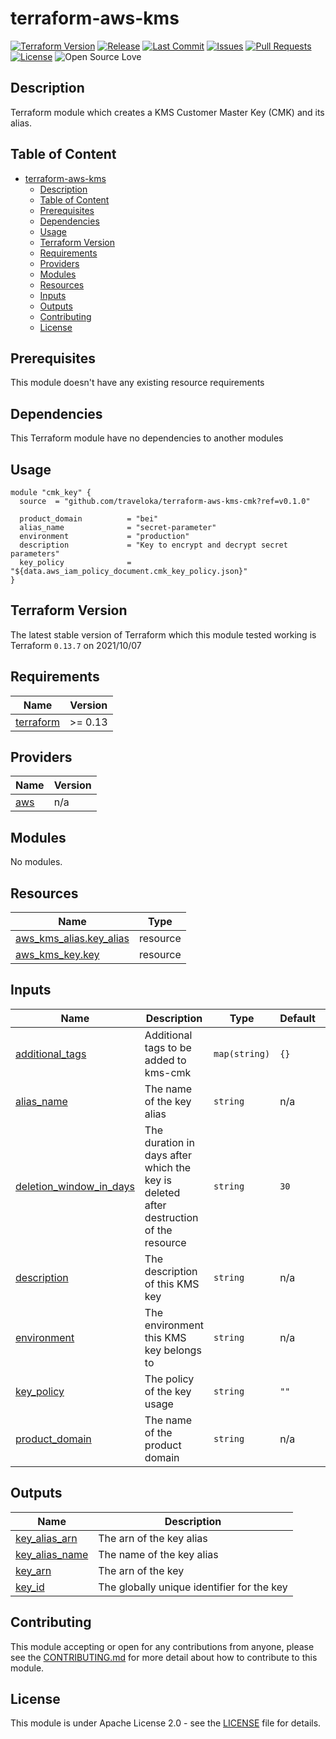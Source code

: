 # terraform-aws-kms

[![Terraform Version](https://img.shields.io/badge/Terraform%20Version->=0.13.0,<=0.13.7-blue.svg)](https://releases.hashicorp.com/terraform/)
[![Release](https://img.shields.io/github/release/traveloka/terraform-aws-kms.svg)](https://github.com/traveloka/terraform-aws-kms/releases)
[![Last Commit](https://img.shields.io/github/last-commit/traveloka/terraform-aws-kms.svg)](https://github.com/traveloka/terraform-aws-kms/commits/master)
[![Issues](https://img.shields.io/github/issues/traveloka/terraform-aws-kms.svg)](https://github.com/traveloka/terraform-aws-kms/issues)
[![Pull Requests](https://img.shields.io/github/issues-pr/traveloka/terraform-aws-kms.svg)](https://github.com/traveloka/terraform-aws-kms/pulls)
[![License](https://img.shields.io/github/license/traveloka/terraform-aws-kms.svg)](https://github.com/traveloka/terraform-aws-kms/blob/master/LICENSE)
![Open Source Love](https://badges.frapsoft.com/os/v1/open-source.png?v=103)

## Description

Terraform module which creates a KMS Customer Master Key (CMK) and its alias.

## Table of Content

* [terraform-aws-kms](#terraform-aws-kms)
   * [Description](#description)
   * [Table of Content](#table-of-content)
   * [Prerequisites](#prerequisites)
   * [Dependencies](#dependencies)
   * [Usage](#usage)
   * [Terraform Version](#terraform-version)
   * [Requirements](#requirements)
   * [Providers](#providers)
   * [Modules](#modules)
   * [Resources](#resources)
   * [Inputs](#inputs)
   * [Outputs](#outputs)
   * [Contributing](#contributing)
   * [License](#license)

## Prerequisites

This module doesn't have any existing resource requirements

## Dependencies

This Terraform module have no dependencies to another modules

## Usage
```hcl
module "cmk_key" {
  source  = "github.com/traveloka/terraform-aws-kms-cmk?ref=v0.1.0"

  product_domain          = "bei"
  alias_name              = "secret-parameter"
  environment             = "production"
  description             = "Key to encrypt and decrypt secret parameters"
  key_policy              = "${data.aws_iam_policy_document.cmk_key_policy.json}"
}
```

## Terraform Version

The latest stable version of Terraform which this module tested working is Terraform `0.13.7` on 2021/10/07

<!-- BEGINNING OF PRE-COMMIT-TERRAFORM DOCS HOOK -->
## Requirements

| Name | Version |
|------|---------|
| <a name="requirement_terraform"></a> [terraform](#requirement\_terraform) | >= 0.13 |

## Providers

| Name | Version |
|------|---------|
| <a name="provider_aws"></a> [aws](#provider\_aws) | n/a |

## Modules

No modules.

## Resources

| Name | Type |
|------|------|
| [aws_kms_alias.key_alias](https://registry.terraform.io/providers/hashicorp/aws/latest/docs/resources/kms_alias) | resource |
| [aws_kms_key.key](https://registry.terraform.io/providers/hashicorp/aws/latest/docs/resources/kms_key) | resource |

## Inputs

| Name | Description | Type | Default | Required |
|------|-------------|------|---------|:--------:|
| <a name="input_additional_tags"></a> [additional\_tags](#input\_additional\_tags) | Additional tags to be added to kms-cmk | `map(string)` | `{}` | no |
| <a name="input_alias_name"></a> [alias\_name](#input\_alias\_name) | The name of the key alias | `string` | n/a | yes |
| <a name="input_deletion_window_in_days"></a> [deletion\_window\_in\_days](#input\_deletion\_window\_in\_days) | The duration in days after which the key is deleted after destruction of the resource | `string` | `30` | no |
| <a name="input_description"></a> [description](#input\_description) | The description of this KMS key | `string` | n/a | yes |
| <a name="input_environment"></a> [environment](#input\_environment) | The environment this KMS key belongs to | `string` | n/a | yes |
| <a name="input_key_policy"></a> [key\_policy](#input\_key\_policy) | The policy of the key usage | `string` | `""` | no |
| <a name="input_product_domain"></a> [product\_domain](#input\_product\_domain) | The name of the product domain | `string` | n/a | yes |

## Outputs

| Name | Description |
|------|-------------|
| <a name="output_key_alias_arn"></a> [key\_alias\_arn](#output\_key\_alias\_arn) | The arn of the key alias |
| <a name="output_key_alias_name"></a> [key\_alias\_name](#output\_key\_alias\_name) | The name of the key alias |
| <a name="output_key_arn"></a> [key\_arn](#output\_key\_arn) | The arn of the key |
| <a name="output_key_id"></a> [key\_id](#output\_key\_id) | The globally unique identifier for the key |
<!-- END OF PRE-COMMIT-TERRAFORM DOCS HOOK -->


## Contributing

This module accepting or open for any contributions from anyone, please see the [CONTRIBUTING.md](https://github.com/traveloka/terraform-aws-kms/blob/master/CONTRIBUTING.md) for more detail about how to contribute to this module.

## License

This module is under Apache License 2.0 - see the [LICENSE](https://github.com/traveloka/terraform-aws-kms/blob/master/LICENSE) file for details.